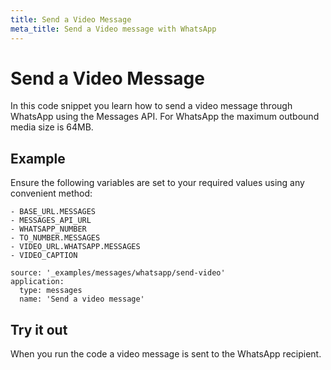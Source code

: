 ```yaml
---
title: Send a Video Message
meta_title: Send a Video message with WhatsApp
---
```


# Send a Video Message

In this code snippet you learn how to send a video message through WhatsApp using the Messages API. For WhatsApp the maximum outbound media size is 64MB.

## Example

Ensure the following variables are set to your required values using any convenient method:

```snippet_variables
- BASE_URL.MESSAGES
- MESSAGES_API_URL
- WHATSAPP_NUMBER
- TO_NUMBER.MESSAGES
- VIDEO_URL.WHATSAPP.MESSAGES
- VIDEO_CAPTION
```

```code_snippets
source: '_examples/messages/whatsapp/send-video'
application:
  type: messages
  name: 'Send a video message'
```

## Try it out

When you run the code a video message is sent to the WhatsApp recipient.
